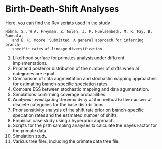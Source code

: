 # Birth-Death-Shift Analyses

Here, you can find the Rev scripts used in the study

    Höhna, S., W A. Freyman, Z. Nolen, J. P. Huelsenbeck, M. R. May, B. Rannala,
       and B. R. Moore. Submitted. A general approach for inferring branch-
       specific rates of lineage diversification.

 1. Likelihood surface for primates analysis under different implementations.
 2. Prior and posterior distribution of the number of shifts when all categories are equal.
 3. Comparison of data augmentation and stochastic mapping approaches for
    estimating branch-specific speciation rates.
 4. Compare ESS between stochastic mapping and data agumentation.
 5. Simulations confirming coverage probabilities.
 6. Analyses investigating the sensitivity of the method to the number of discrete
    categories for the base distributions.
 7. Prior sensitivity analysis of the shift rate prior on branch-specific speciation rates and the estimated number of shifts.
 8. Empirical case study using a hyperprior approach.
 9. Scripts for the path sampling analyses to calculate the Bayes Factor for
     the primate data.
10. Simulation study.
11. Various tree files, including the primate data tree file.
